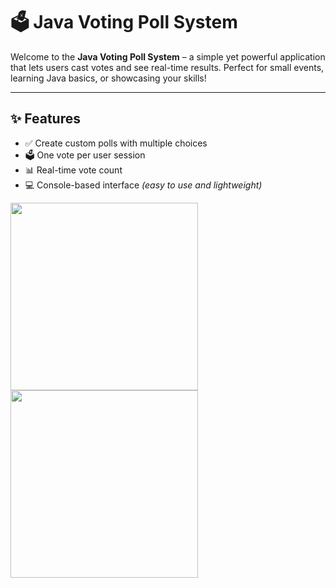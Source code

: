 # 🗳️ Java Voting Poll System

Welcome to the **Java Voting Poll System** – a simple yet powerful application that lets users cast votes and see real-time results. Perfect for small events, learning Java basics, or showcasing your skills!

---

## ✨ Features

- ✅ Create custom polls with multiple choices
- 🗳️ One vote per user session
- 📊 Real-time vote count
- 💻 Console-based interface *(easy to use and lightweight)*
  
<img src="https://github.com/user-attachments/assets/a2cefdbc-9aff-4c18-b1a5-530d5508096c" width="300"/>
<img src="https://github.com/user-attachments/assets/5b99dee7-98f9-43c4-86b3-a77f05915abb" width="300"/>
